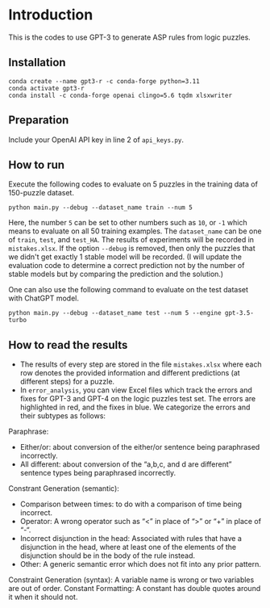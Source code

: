 # Introduction
This is the codes to use GPT-3 to generate ASP rules from logic puzzles.

## Installation
```
conda create --name gpt3-r -c conda-forge python=3.11
conda activate gpt3-r
conda install -c conda-forge openai clingo=5.6 tqdm xlsxwriter
```

## Preparation
Include your OpenAI API key in line 2 of `api_keys.py`.

## How to run
Execute the following codes to evaluate on 5 puzzles in the training data of 150-puzzle dataset.
```
python main.py --debug --dataset_name train --num 5
```
Here, the number `5` can be set to other numbers such as `10`, or `-1` which means to evaluate on all 50 training examples. The `dataset_name` can be one of `train`, `test`, and `test_HA`. The results of experiments will be recorded in `mistakes.xlsx`. If the option `--debug` is removed, then only the puzzles that we didn't get exactly 1 stable model will be recorded. (I will update the evaluation code to determine a correct prediction not by the number of stable models but by comparing the prediction and the solution.)

One can also use the following command to evaluate on the test dataset with ChatGPT model.
```
python main.py --debug --dataset_name test --num 5 --engine gpt-3.5-turbo
```

## How to read the results
- The results of every step are stored in the file `mistakes.xlsx` where each row denotes the provided information and different predictions (at different steps) for a puzzle.
- In `error_analysis`, you can view Excel files which track the errors and fixes for GPT-3 and GPT-4 on the logic puzzles test set. The errors are highlighted in red, and the fixes in blue. We categorize the errors and their subtypes as follows:

Paraphrase:
-	Either/or: about conversion of the either/or sentence being paraphrased incorrectly.
-	All different: about conversion of the “a,b,c, and d are different” sentence types being paraphrased incorrectly.

Constrant Generation (semantic):
-	Comparison between times: to do with a comparison of time being incorrect.
-	Operator: A wrong operator such as “<” in place of “>” or “+” in place of “-“.
-	Incorrect disjunction in the head: Associated with rules that have a disjunction in the head, where at least one of the elements of the disjunction should be in the body of the rule instead.
-	Other: A generic semantic error which does not fit into any prior pattern.

Constraint Generation (syntax): A variable name is wrong or two variables are out of order.
Constant Formatting: A constant has double quotes around it when it should not.
